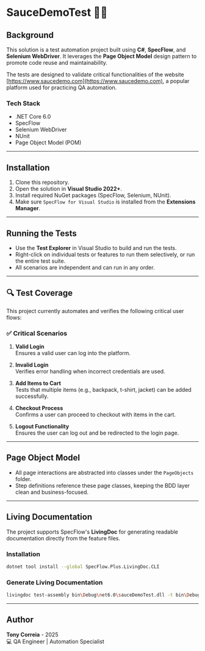 ﻿# SauceDemoTest 🧪🛒

## Background

This solution is a test automation project built using **C#**, **SpecFlow**, and **Selenium WebDriver**. It leverages the **Page Object Model** design pattern to promote code reuse and maintainability.

The tests are designed to validate critical functionalities of the website [https://www.saucedemo.com](https://www.saucedemo.com), a popular platform used for practicing QA automation.

### Tech Stack
- .NET Core 6.0
- SpecFlow
- Selenium WebDriver
- NUnit
- Page Object Model (POM)

---

## Installation

1. Clone this repository.
2. Open the solution in **Visual Studio 2022+**.
3. Install required NuGet packages (SpecFlow, Selenium, NUnit).
4. Make sure `SpecFlow for Visual Studio` is installed from the **Extensions Manager**.

---

## Running the Tests

- Use the **Test Explorer** in Visual Studio to build and run the tests.
- Right-click on individual tests or features to run them selectively, or run the entire test suite.
- All scenarios are independent and can run in any order.

---

## 🔍 Test Coverage

This project currently automates and verifies the following critical user flows:

### ✅ Critical Scenarios

1. **Valid Login**  
   Ensures a valid user can log into the platform.

2. **Invalid Login**  
   Verifies error handling when incorrect credentials are used.

3. **Add Items to Cart**  
   Tests that multiple items (e.g., backpack, t-shirt, jacket) can be added successfully.

4. **Checkout Process**  
   Confirms a user can proceed to checkout with items in the cart.

5. **Logout Functionality**  
   Ensures the user can log out and be redirected to the login page.

---

## Page Object Model

- All page interactions are abstracted into classes under the `PageObjects` folder.
- Step definitions reference these page classes, keeping the BDD layer clean and business-focused.

---

## Living Documentation

The project supports SpecFlow's **LivingDoc** for generating readable documentation directly from the feature files.

### Installation

```bash
dotnet tool install --global SpecFlow.Plus.LivingDoc.CLI
```

### Generate Living Documentation

```bash
livingdoc test-assembly bin\Debug\net6.0\sauceDemoTest.dll -t bin\Debug\net6.0\TestExecution.json
```

---

## Author

**Tony Correia** - 2025  
💻 QA Engineer | Automation Specialist